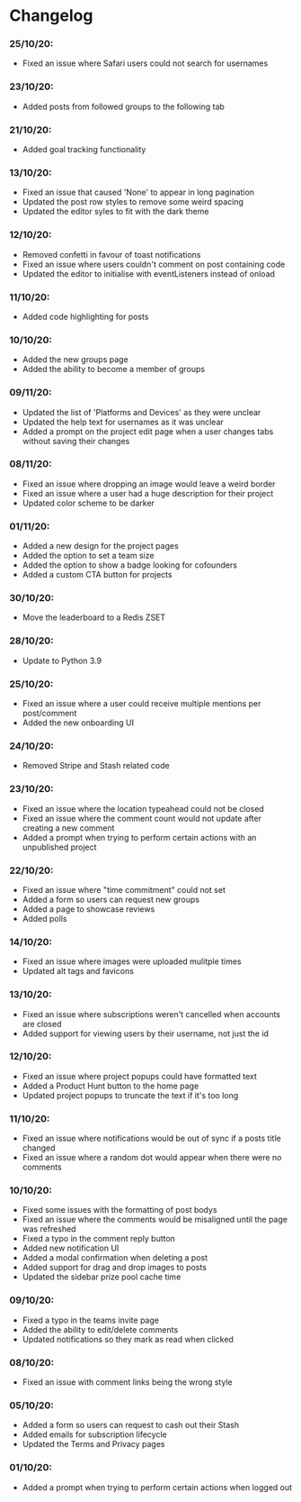 # Changelog

### 25/10/20:
- Fixed an issue where Safari users could not search for usernames

### 23/10/20:
- Added posts from followed groups to the following tab

### 21/10/20:
- Added goal tracking functionality

### 13/10/20:
- Fixed an issue that caused 'None' to appear in long pagination
- Updated the post row styles to remove some weird spacing
- Updated the editor syles to fit with the dark theme

### 12/10/20:
- Removed confetti in favour of toast notifications
- Fixed an issue where users couldn't comment on post containing code
- Updated the editor to initialise with eventListeners instead of onload

### 11/10/20:
- Added code highlighting for posts

### 10/10/20:
- Added the new groups page 
- Added the ability to become a member of groups

### 09/11/20:
- Updated the list of 'Platforms and Devices' as they were unclear
- Updated the help text for usernames as it was unclear
- Added a prompt on the project edit page when a user changes tabs without saving their changes

### 08/11/20:
- Fixed an issue where dropping an image would leave a weird border
- Fixed an issue where a user had a huge description for their project
- Updated color scheme to be darker

### 01/11/20:
- Added a new design for the project pages
- Added the option to set a team size
- Added the option to show a badge looking for cofounders
- Added a custom CTA button for projects

### 30/10/20:
- Move the leaderboard to a Redis ZSET

### 28/10/20:
- Update to Python 3.9

### 25/10/20:
- Fixed an issue where a user could receive multiple mentions per post/comment
- Added the new onboarding UI

### 24/10/20:
- Removed Stripe and Stash related code

### 23/10/20:
- Fixed an issue where the location typeahead could not be closed
- Fixed an issue where the comment count would not update after creating a new comment
- Added a prompt when trying to perform certain actions with an unpublished project

### 22/10/20:
- Fixed an issue where "time commitment" could not set
- Added a form so users can request new groups
- Added a page to showcase reviews
- Added polls

### 14/10/20:
- Fixed an issue where images were uploaded mulitple times
- Updated alt tags and favicons

### 13/10/20:
- Fixed an issue where subscriptions weren't cancelled when accounts are closed
- Added support for viewing users by their username, not just the id

### 12/10/20:
- Fixed an issue where project popups could have formatted text
- Added a Product Hunt button to the home page
- Updated project popups to truncate the text if it's too long

### 11/10/20:
- Fixed an issue where notifications would be out of sync if a posts title changed
- Fixed an issue where a random dot would appear when there were no comments

### 10/10/20:
- Fixed some issues with the formatting of post bodys
- Fixed an issue where the comments would be misaligned until the page was refreshed
- Fixed a typo in the comment reply button
- Added new notification UI
- Added a modal confirmation when deleting a post
- Added support for drag and drop images to posts
- Updated the sidebar prize pool cache time

### 09/10/20:
- Fixed a typo in the teams invite page
- Added the ability to edit/delete comments
- Updated notifications so they mark as read when clicked

### 08/10/20:
- Fixed an issue with comment links being the wrong style

### 05/10/20:
- Added a form so users can request to cash out their Stash
- Added emails for subscription lifecycle
- Updated the Terms and Privacy pages

### 01/10/20:
- Added a prompt when trying to perform certain actions when logged out